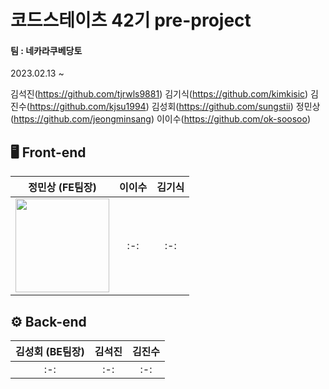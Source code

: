 # 코드스테이츠 42기 pre-project
#### 팀 : 네카라쿠베당토
2023.02.13 ~

김석진(https://github.com/tjrwls9881)
김기식(https://github.com/kimkisic)
김진수(https://github.com/kjsu1994)
김성회(https://github.com/sungstii)
정민상(https://github.com/jeongminsang)
이이수(https://github.com/ok-soosoo)

## 🖥 Front-end
|정민상 (FE팀장)|이이수|김기식|
|:-:|:-:|:-:|
|<img src="https://user-images.githubusercontent.com/101001956/218988032-7170993f-400b-4b92-8fd2-8f02ae6ab4ed.png" width=150>|:-:|:-:|

## ⚙️ Back-end
|김성회 (BE팀장)|김석진|김진수|
|:-:|:-:|:-:|
|:-:|:-:|:-:|